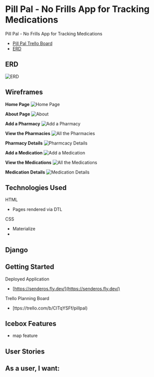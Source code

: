 # Pill Pal - No Frills App for Tracking Medications

Pill Pal - No Frills App for Tracking Medications
- [Pill Pal Trello Board](https://trello.com/b/CITqYSFf/pillpal)
- [ERD](https://lucid.app/lucidchart/0ef9b195-623e-4d86-b451-8d2ffee7ef15/edit?view_items=yRKq2mg3OX13&invitationId=inv_d5d24724-14fb-47c3-bd61-69a28954ac8c)

## ERD
![ERD](https://i.imgur.com/sSyGDim.png)

## Wireframes

**Home Page**
![Home Page](https://i.imgur.com/yfA8PCI.png)

**About Page**
![About](https://i.imgur.com/fZkt1YX.png)

**Add a Pharmacy**
![Add a Pharmacy](https://i.imgur.com/c7nsPQO.png)

**View the Pharmacies**
![All the Pharmacies](https://i.imgur.com/BGF1mX1.png)

**Pharmacy Details**
![Pharmcacy Details](https://i.imgur.com/phHbatO.png)

**Add a Medication**
![Add a Medication](https://i.imgur.com/dIkDre8.png)

**View the Medications**
![All the Medications](https://i.imgur.com/Yh2DuZA.png)

**Medication Details**
![Medication Details](https://i.imgur.com/7iSniH2.png)

## Technologies Used



HTML
- Pages rendered via DTL

CSS
- Materialize
-

Django
-

## Getting Started

Deployed Application
- [https://senderos.fly.dev/](https://senderos.fly.dev/)

Trello Planning Board
- [ttps://trello.com/b/CITqYSFf/pillpal)

## Icebox Features

- map feature


## User Stories

As a user, I want:
- 
